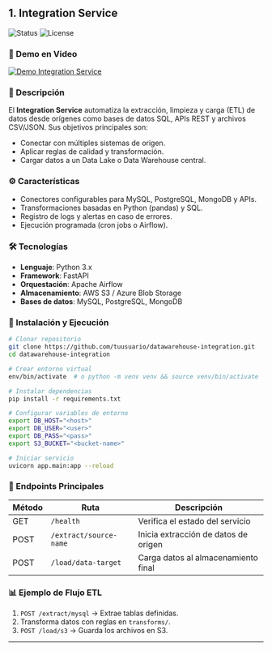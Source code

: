 ## 1. Integration Service

![Status](https://img.shields.io/badge/status-active-brightgreen)
![License](https://img.shields.io/github/license/tuusuario/datawarehouse-integration)

### 🎥 Demo en Video
<!-- Inserta aquí el enlace al video de demostración -->
[![Demo Integration Service](https://img.youtube.com/vi/VIDEO_ID/0.jpg)](https://youtu.be/VIDEO_ID)

### 📖 Descripción
El **Integration Service** automatiza la extracción, limpieza y carga (ETL) de datos desde orígenes como bases de datos SQL, APIs REST y archivos CSV/JSON. Sus objetivos principales son:

- Conectar con múltiples sistemas de origen.
- Aplicar reglas de calidad y transformación.
- Cargar datos a un Data Lake o Data Warehouse central.

### ⚙️ Características
- Conectores configurables para MySQL, PostgreSQL, MongoDB y APIs.
- Transformaciones basadas en Python (pandas) y SQL.
- Registro de logs y alertas en caso de errores.
- Ejecución programada (cron jobs o Airflow).

### 🛠️ Tecnologías
- **Lenguaje**: Python 3.x
- **Framework**: FastAPI
- **Orquestación**: Apache Airflow
- **Almacenamiento**: AWS S3 / Azure Blob Storage
- **Bases de datos**: MySQL, PostgreSQL, MongoDB

### 🚀 Instalación y Ejecución
```bash
# Clonar repositorio
git clone https://github.com/tuusuario/datawarehouse-integration.git
cd datawarehouse-integration

# Crear entorno virtual
env/bin/activate  # o python -m venv venv && source venv/bin/activate

# Instalar dependencias
pip install -r requirements.txt

# Configurar variables de entorno
export DB_HOST="<host>"
export DB_USER="<user>"
export DB_PASS="<pass>"
export S3_BUCKET="<bucket-name>"

# Iniciar servicio
uvicorn app.main:app --reload
```

### 🔧 Endpoints Principales
| Método | Ruta                    | Descripción                          |
|--------|-------------------------|--------------------------------------|
| GET    | `/health`               | Verifica el estado del servicio      |
| POST   | `/extract/source-name`  | Inicia extracción de datos de origen |
| POST   | `/load/data-target`     | Carga datos al almacenamiento final  |

### 📊 Ejemplo de Flujo ETL
1. `POST /extract/mysql` → Extrae tablas definidas.
2. Transforma datos con reglas en `transforms/`.
3. `POST /load/s3` → Guarda los archivos en S3.

---
